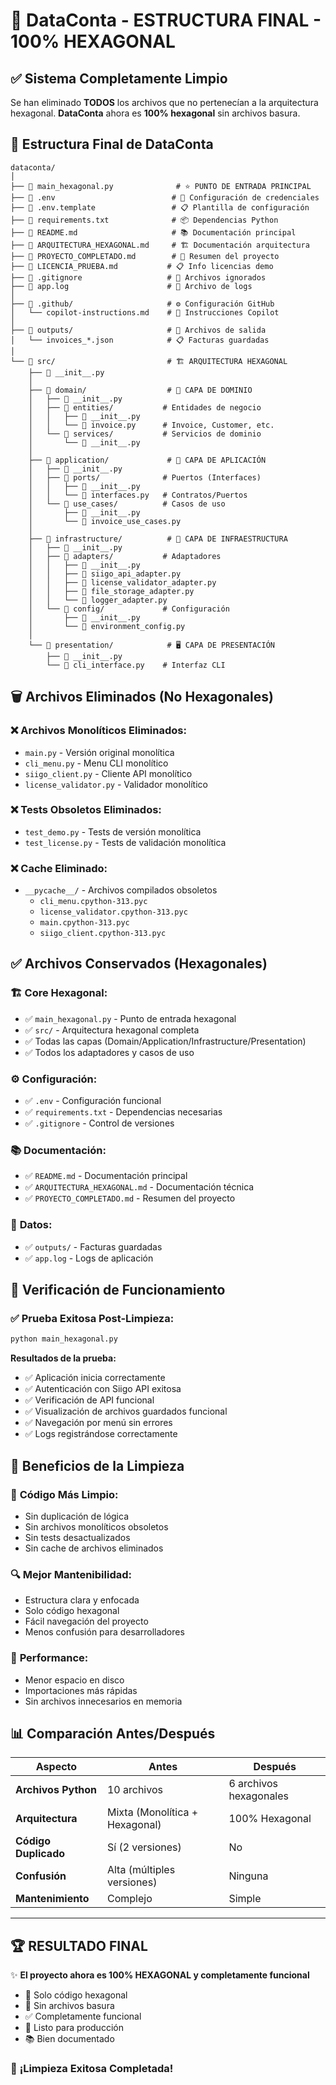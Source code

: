 # 🎯 **DataConta - ESTRUCTURA FINAL - 100% HEXAGONAL**

## ✅ **Sistema Completamente Limpio**

Se han eliminado **TODOS** los archivos que no pertenecían a la arquitectura hexagonal. **DataConta** ahora es **100% hexagonal** sin archivos basura.

## 📁 **Estructura Final de DataConta**

```
dataconta/
│
├── 📄 main_hexagonal.py              # ⭐ PUNTO DE ENTRADA PRINCIPAL
├── 📄 .env                          # 🔐 Configuración de credenciales
├── 📄 .env.template                 # 📋 Plantilla de configuración
├── 📄 requirements.txt              # 📦 Dependencias Python
├── 📄 README.md                     # 📚 Documentación principal
├── 📄 ARQUITECTURA_HEXAGONAL.md     # 🏗️ Documentación arquitectura
├── 📄 PROYECTO_COMPLETADO.md        # 🎉 Resumen del proyecto
├── 📄 LICENCIA_PRUEBA.md           # 📋 Info licencias demo
├── 📄 .gitignore                   # 🚫 Archivos ignorados
├── 📄 app.log                      # 📝 Archivo de logs
│
├── 📁 .github/                     # ⚙️ Configuración GitHub
│   └── copilot-instructions.md    # 🤖 Instrucciones Copilot
│
├── 📁 outputs/                     # 💾 Archivos de salida
│   └── invoices_*.json            # 📋 Facturas guardadas
│
└── 📁 src/                         # 🏗️ ARQUITECTURA HEXAGONAL
    ├── 📄 __init__.py
    │
    ├── 📁 domain/                  # 🎯 CAPA DE DOMINIO
    │   ├── 📄 __init__.py
    │   ├── 📁 entities/           # Entidades de negocio
    │   │   ├── 📄 __init__.py
    │   │   └── 📄 invoice.py      # Invoice, Customer, etc.
    │   └── 📁 services/           # Servicios de dominio
    │       └── 📄 __init__.py
    │
    ├── 📁 application/             # 🔄 CAPA DE APLICACIÓN
    │   ├── 📄 __init__.py
    │   ├── 📁 ports/              # Puertos (Interfaces)
    │   │   ├── 📄 __init__.py
    │   │   └── 📄 interfaces.py   # Contratos/Puertos
    │   └── 📁 use_cases/          # Casos de uso
    │       ├── 📄 __init__.py
    │       └── 📄 invoice_use_cases.py
    │
    ├── 📁 infrastructure/          # 🔌 CAPA DE INFRAESTRUCTURA
    │   ├── 📄 __init__.py
    │   ├── 📁 adapters/           # Adaptadores
    │   │   ├── 📄 __init__.py
    │   │   ├── 📄 siigo_api_adapter.py
    │   │   ├── 📄 license_validator_adapter.py
    │   │   ├── 📄 file_storage_adapter.py
    │   │   └── 📄 logger_adapter.py
    │   └── 📁 config/             # Configuración
    │       ├── 📄 __init__.py
    │       └── 📄 environment_config.py
    │
    └── 📁 presentation/            # 🖥️ CAPA DE PRESENTACIÓN
        ├── 📄 __init__.py
        └── 📄 cli_interface.py    # Interfaz CLI
```

## 🗑️ **Archivos Eliminados (No Hexagonales)**

### ❌ **Archivos Monolíticos Eliminados:**
- `main.py` - Versión original monolítica
- `cli_menu.py` - Menu CLI monolítico
- `siigo_client.py` - Cliente API monolítico  
- `license_validator.py` - Validador monolítico

### ❌ **Tests Obsoletos Eliminados:**
- `test_demo.py` - Tests de versión monolítica
- `test_license.py` - Tests de validación monolítica

### ❌ **Cache Eliminado:**
- `__pycache__/` - Archivos compilados obsoletos
  - `cli_menu.cpython-313.pyc`
  - `license_validator.cpython-313.pyc` 
  - `main.cpython-313.pyc`
  - `siigo_client.cpython-313.pyc`

## ✅ **Archivos Conservados (Hexagonales)**

### 🏗️ **Core Hexagonal:**
- ✅ `main_hexagonal.py` - Punto de entrada hexagonal
- ✅ `src/` - Arquitectura hexagonal completa
- ✅ Todas las capas (Domain/Application/Infrastructure/Presentation)
- ✅ Todos los adaptadores y casos de uso

### ⚙️ **Configuración:**
- ✅ `.env` - Configuración funcional
- ✅ `requirements.txt` - Dependencias necesarias  
- ✅ `.gitignore` - Control de versiones

### 📚 **Documentación:**
- ✅ `README.md` - Documentación principal
- ✅ `ARQUITECTURA_HEXAGONAL.md` - Documentación técnica
- ✅ `PROYECTO_COMPLETADO.md` - Resumen del proyecto

### 💾 **Datos:**
- ✅ `outputs/` - Facturas guardadas
- ✅ `app.log` - Logs de aplicación

## 🚀 **Verificación de Funcionamiento**

### ✅ **Prueba Exitosa Post-Limpieza:**
```bash
python main_hexagonal.py
```

**Resultados de la prueba:**
- ✅ Aplicación inicia correctamente
- ✅ Autenticación con Siigo API exitosa
- ✅ Verificación de API funcional
- ✅ Visualización de archivos guardados funcional
- ✅ Navegación por menú sin errores
- ✅ Logs registrándose correctamente

## 🎯 **Beneficios de la Limpieza**

### 🧹 **Código Más Limpio:**
- Sin duplicación de lógica
- Sin archivos monolíticos obsoletos
- Sin tests desactualizados
- Sin cache de archivos eliminados

### 🔍 **Mejor Mantenibilidad:**
- Estructura clara y enfocada
- Solo código hexagonal
- Fácil navegación del proyecto
- Menos confusión para desarrolladores

### 🚀 **Performance:**
- Menor espacio en disco
- Importaciones más rápidas
- Sin archivos innecesarios en memoria

## 📊 **Comparación Antes/Después**

| Aspecto | Antes | Después |
|---------|--------|---------|
| **Archivos Python** | 10 archivos | 6 archivos hexagonales |
| **Arquitectura** | Mixta (Monolítica + Hexagonal) | 100% Hexagonal |
| **Código Duplicado** | Sí (2 versiones) | No |
| **Confusión** | Alta (múltiples versiones) | Ninguna |
| **Mantenimiento** | Complejo | Simple |

---

## 🏆 **RESULTADO FINAL**

✨ **El proyecto ahora es 100% HEXAGONAL y completamente funcional**
- 🎯 Solo código hexagonal
- 🧹 Sin archivos basura
- ✅ Completamente funcional
- 🚀 Listo para producción
- 📚 Bien documentado

### 🎉 **¡Limpieza Exitosa Completada!**